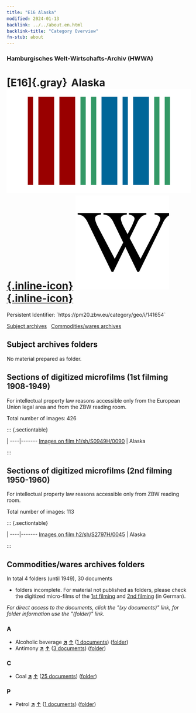 ```yaml
---
title: "E16 Alaska"
modified: 2024-01-13
backlink: ../../about.en.html
backlink-title: "Category Overview"
fn-stub: about
---
```


### Hamburgisches Welt-Wirtschafts-Archiv (HWWA)

# [E16]{.gray}&#8201; Alaska &#160; [![Wikidata](/images/Wikidata-logo.svg "Wikidata"){.inline-icon}](http://www.wikidata.org/entity/Q797) [![Wikipedia](/images/Wikipedia-W.svg "Wikipedia"){.inline-icon}](https://en.wikipedia.org/wiki/Alaska)

<div class="hint">Persistent Identifier: `https://pm20.zbw.eu/category/geo/i/141654`</div>





[Subject archives](#subject-archives-folders) &#160; [Commodities/wares archives](#commoditieswares-archives-folders)




## Subject archives folders








No material prepared as folder.



<a id="filmsections" />

## Sections of digitized microfilms (1st filming 1908-1949)

<p>For intellectual property law reasons accessible only from the European Union legal area and from the ZBW reading room.</p>



<p>Total number of images: 426</p>




::: {.sectiontable}

 | 
----|-------
<a class="btn" href="https://pm20.zbw.eu/film/h1/sh/S0949H/0090" rel="nofollow">Images on film h1/sh/S0949H/0090</a> | Alaska


:::




## Sections of digitized microfilms (2nd filming 1950-1960)

<p>For intellectual property law reasons accessible only from ZBW reading room.</p>



<p>Total number of images: 113</p>




::: {.sectiontable}

 | 
----|-------
<a class="btn" href="https://pm20.zbw.eu/film/h2/sh/S2797H/0045" rel="nofollow">Images on film h2/sh/S2797H/0045</a> | Alaska


:::














## Commodities/wares archives folders











In total 4 folders (until 1949), 30 documents
- folders incomplete.  For material not published as folders, please check the
digitized micro-films of the [1st filming](/film/h1_wa.de.html) and [2nd
filming](/film/h2_wa.de.html) (in German).

_For direct access to the documents, click the "(xy documents)" link, for folder information use the "(folder)" link._



### A

- Alcoholic beverage [**&nearr;**](../../../ware/i/141966/about.en.html "Alcoholic beverage (xXX all over the world)") [**&uarr;**](../../../ware/about.en.html#PID20.02-Sp "Ware category system") (<a href="https://pm20.zbw.eu/iiifview/folder/wa/141966,141654" title="about: Alcoholic beverage : Alaska" target="_blank">1 documents</a>) ([folder](../../../../folder/wa/1419xx/141966/1416xx/141654/about.en.html))
- Antimony [**&nearr;**](../../../ware/i/141977/about.en.html "Antimony (xXX all over the world)") [**&uarr;**](../../../ware/about.en.html#PID07.01-Hm01 "Ware category system") (<a href="https://pm20.zbw.eu/iiifview/folder/wa/141977,141654" title="about: Antimony : Alaska" target="_blank">3 documents</a>) ([folder](../../../../folder/wa/1419xx/141977/1416xx/141654/about.en.html))

### C

- Coal [**&nearr;**](../../../ware/i/143120/about.en.html "Coal (xXX all over the world)") [**&uarr;**](../../../ware/about.en.html#PRB02.01 "Ware category system") (<a href="https://pm20.zbw.eu/iiifview/folder/wa/143120,141654" title="about: Coal : Alaska" target="_blank">25 documents</a>) ([folder](../../../../folder/wa/1431xx/143120/1416xx/141654/about.en.html))

### P

- Petrol [**&nearr;**](../../../ware/i/142108/about.en.html "Petrol (xXX all over the world)") [**&uarr;**](../../../ware/about.en.html#PID13.02-Ks02 "Ware category system") (<a href="https://pm20.zbw.eu/iiifview/folder/wa/142108,141654" title="about: Petrol : Alaska" target="_blank">1 documents</a>) ([folder](../../../../folder/wa/1421xx/142108/1416xx/141654/about.en.html))





